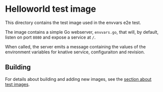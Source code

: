 # Helloworld test image

This directory contains the test image used in the envvars e2e test.

The image contains a simple Go webserver, `envvars.go`, that will, by default, listen on port `8080` and expose a service at `/`.

When called, the server emits a message containing the values of the environment variables for knative service, configuraiton and revision.

## Building

For details about building and adding new images, see the [section about test
images](/test/README.md#test-images).

